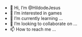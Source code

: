 - 👋 Hi, I’m @HildodeJesus
- 👀 I’m interested in games
- 🌱 I’m currently learning ...
- 💞️ I’m looking to collaborate on ...
- 📫 How to reach me ...

<!---
                                                     Programador junior
                                                 HTML5 | JavaScript | CSS3

Há um pouco mais de 2 meses iniciei os meus estudo de programação como o professor Gustavo Guanabara (curso em video), no curso de HTML5 E CSS3. Hoje estou estudando JavaScript(funcional e OO), react, next.js, etc (NÃO ESTUDO TUDO DE UMA VEZ!!).  
--->
